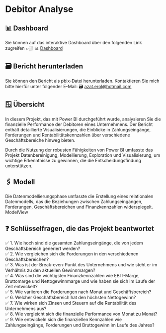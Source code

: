 # Debitor Analyse



## 📊 Dashboard 
Sie können auf das interaktive Dashboard über den folgenden Link zugreifen 👉🏼 📊 [Dashboard](https://app.powerbi.com/view?r=eyJrIjoiNDEyMjBlMDgtZjExNS00YTA1LTgwMjgtODRmNmRkOGYzZTc1IiwidCI6IjlmZjhiOTdlLTFkYzMtNGQ0ZC1iZTU0LTA4ZDk1ZTEzZDcwMyJ9)

## 🗃️ Bericht herunterladen
Sie können den Bericht als pbix-Datei herunterladen. Kontaktieren Sie mich bitte hierfür unter folgender E-Mail: 🗃️ azat.erol@hotmail.com

## 🪟 Übersicht
In diesem Projekt, das mit Power BI durchgeführt wurde, analysieren Sie die finanzielle Performance der Debitoren eines Unternehmens. Der Bericht enthält detaillierte Visualisierungen, die Einblicke in Zahlungseingänge, Forderungen und Rentabilitätskennzahlen über verschiedene Geschäftsbereiche hinweg bieten.

Durch die Nutzung der robusten Fähigkeiten von Power BI umfasste das Projekt Datenbereinigung, Modellierung, Exploration und Visualisierung, um wichtige Erkenntnisse zu gewinnen, die die Entscheidungsfindung unterstützen.

## 🖇️ Modell 
Die Datenmodellierungsphase umfasste die Erstellung eines relationalen Datenmodells, das die Beziehungen zwischen Zahlungseingängen, Forderungen, Geschäftsbereichen und Finanzkennzahlen widerspiegelt. ModelView

## ❓ Schlüsselfragen, die das Projekt beantwortet 
✅ 1. Wie hoch sind die gesamten Zahlungseingänge, die von jedem Geschäftsbereich generiert werden? <br> 
✅ 2. Wie vergleichen sich die Forderungen in den verschiedenen Geschäftsbereichen?<br> 
✅ 3. Was ist der Break-even-Punkt des Unternehmens und wie steht er im Verhältnis zu den aktuellen Gewinnmargen?<br> 
✅ 4. Was sind die wichtigsten Finanzkennzahlen wie EBIT-Marge, Bruttomarge und Nettogewinnmarge und wie haben sie sich im Laufe der Zeit entwickelt? <br> 
✅ 5. Wie variieren die Forderungen nach Monat und Geschäftsbereich? <br> 
✅ 6. Welcher Geschäftsbereich hat den höchsten Nettogewinn? <br> 
✅ 7. Wie wirken sich Zinsen und Steuern auf die Rentabilität des Unternehmens aus? <br> 
✅ 8. Wie vergleicht sich die finanzielle Performance von Monat zu Monat? <br> 
✅ 9. Wie entwickeln sich die finanziellen Kennzahlen wie Zahlungseingänge, Forderungen und Bruttogewinn im Laufe des Jahres?
